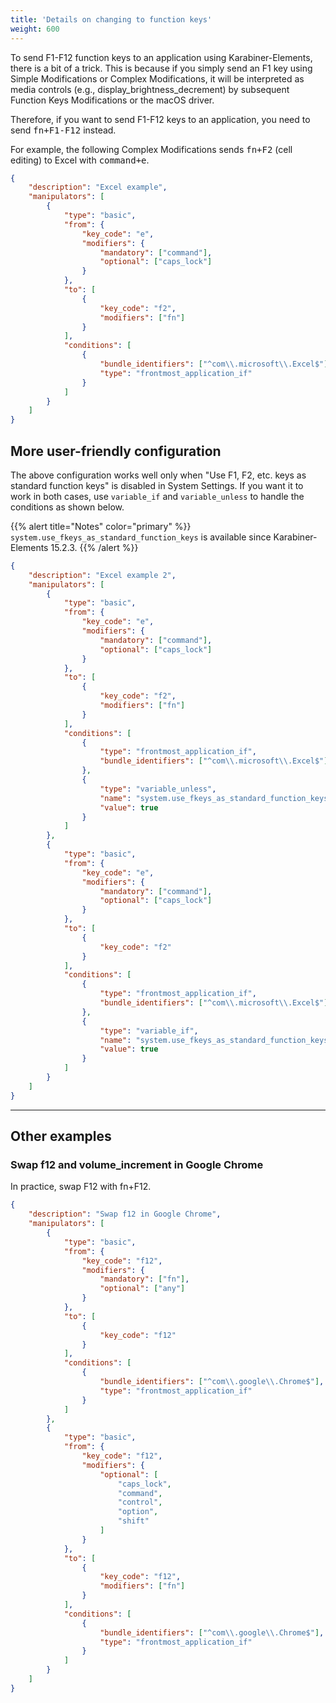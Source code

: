 ```yaml
---
title: 'Details on changing to function keys'
weight: 600
---
```


To send F1-F12 function keys to an application using Karabiner-Elements, there is a bit of a trick.
This is because if you simply send an F1 key using Simple Modifications or Complex Modifications,
it will be interpreted as media controls (e.g., display_brightness_decrement) by subsequent Function Keys Modifications or the macOS driver.

Therefore, if you want to send F1-F12 keys to an application, you need to send <kbd>fn+F1-F12</kbd> instead.

For example, the following Complex Modifications sends <kbd>fn+F2</kbd> (cell editing) to Excel with <kbd>command+e</kbd>.

```json
{
    "description": "Excel example",
    "manipulators": [
        {
            "type": "basic",
            "from": {
                "key_code": "e",
                "modifiers": {
                    "mandatory": ["command"],
                    "optional": ["caps_lock"]
                }
            },
            "to": [
                {
                    "key_code": "f2",
                    "modifiers": ["fn"]
                }
            ],
            "conditions": [
                {
                    "bundle_identifiers": ["^com\\.microsoft\\.Excel$"],
                    "type": "frontmost_application_if"
                }
            ]
        }
    ]
}
```

## More user-friendly configuration

The above configuration works well only when "Use F1, F2, etc. keys as standard function keys" is disabled in System Settings.
If you want it to work in both cases, use `variable_if` and `variable_unless` to handle the conditions as shown below.

{{% alert title="Notes" color="primary" %}}
`system.use_fkeys_as_standard_function_keys` is available since Karabiner-Elements 15.2.3.
{{% /alert %}}

```json
{
    "description": "Excel example 2",
    "manipulators": [
        {
            "type": "basic",
            "from": {
                "key_code": "e",
                "modifiers": {
                    "mandatory": ["command"],
                    "optional": ["caps_lock"]
                }
            },
            "to": [
                {
                    "key_code": "f2",
                    "modifiers": ["fn"]
                }
            ],
            "conditions": [
                {
                    "type": "frontmost_application_if",
                    "bundle_identifiers": ["^com\\.microsoft\\.Excel$"]
                },
                {
                    "type": "variable_unless",
                    "name": "system.use_fkeys_as_standard_function_keys",
                    "value": true
                }
            ]
        },
        {
            "type": "basic",
            "from": {
                "key_code": "e",
                "modifiers": {
                    "mandatory": ["command"],
                    "optional": ["caps_lock"]
                }
            },
            "to": [
                {
                    "key_code": "f2"
                }
            ],
            "conditions": [
                {
                    "type": "frontmost_application_if",
                    "bundle_identifiers": ["^com\\.microsoft\\.Excel$"]
                },
                {
                    "type": "variable_if",
                    "name": "system.use_fkeys_as_standard_function_keys",
                    "value": true
                }
            ]
        }
    ]
}
```

---

## Other examples

### Swap f12 and volume_increment in Google Chrome

In practice, swap F12 with fn+F12.

```json
{
    "description": "Swap f12 in Google Chrome",
    "manipulators": [
        {
            "type": "basic",
            "from": {
                "key_code": "f12",
                "modifiers": {
                    "mandatory": ["fn"],
                    "optional": ["any"]
                }
            },
            "to": [
                {
                    "key_code": "f12"
                }
            ],
            "conditions": [
                {
                    "bundle_identifiers": ["^com\\.google\\.Chrome$"],
                    "type": "frontmost_application_if"
                }
            ]
        },
        {
            "type": "basic",
            "from": {
                "key_code": "f12",
                "modifiers": {
                    "optional": [
                        "caps_lock",
                        "command",
                        "control",
                        "option",
                        "shift"
                    ]
                }
            },
            "to": [
                {
                    "key_code": "f12",
                    "modifiers": ["fn"]
                }
            ],
            "conditions": [
                {
                    "bundle_identifiers": ["^com\\.google\\.Chrome$"],
                    "type": "frontmost_application_if"
                }
            ]
        }
    ]
}
```
